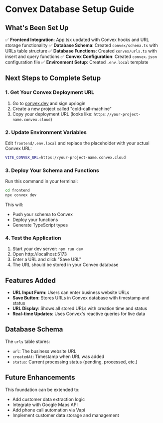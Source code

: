 # Convex Database Setup Guide

## What's Been Set Up

✅ **Frontend Integration**: App.tsx updated with Convex hooks and URL storage functionality
✅ **Database Schema**: Created `convex/schema.ts` with URLs table structure
✅ **Database Functions**: Created `convex/urls.ts` with insert and query functions
✅ **Convex Configuration**: Created `convex.json` configuration file
✅ **Environment Setup**: Created `.env.local` template

## Next Steps to Complete Setup

### 1. Get Your Convex Deployment URL

1. Go to [convex.dev](https://convex.dev) and sign up/login
2. Create a new project called "cold-call-machine"
3. Copy your deployment URL (looks like: `https://your-project-name.convex.cloud`)

### 2. Update Environment Variables

Edit `frontend/.env.local` and replace the placeholder with your actual Convex URL:

```bash
VITE_CONVEX_URL=https://your-project-name.convex.cloud
```

### 3. Deploy Your Schema and Functions

Run this command in your terminal:

```bash
cd frontend
npx convex dev
```

This will:

- Push your schema to Convex
- Deploy your functions
- Generate TypeScript types

### 4. Test the Application

1. Start your dev server: `npm run dev`
2. Open http://localhost:5173
3. Enter a URL and click "Save URL"
4. The URL should be stored in your Convex database

## Features Added

- **URL Input Form**: Users can enter business website URLs
- **Save Button**: Stores URLs in Convex database with timestamp and status
- **URL Display**: Shows all stored URLs with creation time and status
- **Real-time Updates**: Uses Convex's reactive queries for live data

## Database Schema

The `urls` table stores:

- `url`: The business website URL
- `createdAt`: Timestamp when URL was added
- `status`: Current processing status (pending, processed, etc.)

## Future Enhancements

This foundation can be extended to:

- Add customer data extraction logic
- Integrate with Google Maps API
- Add phone call automation via Vapi
- Implement customer data storage and management
